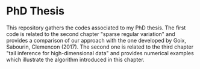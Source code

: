 # PhD Thesis

This repository gathers the codes associated to my PhD thesis.
The first code is related to the second chapter "sparse regular variation" and provides a comparison of our approach
with the one developed by Goix, Sabourin, Clemencon (2017).
The second one is related to the third chapter "tail inference for high-dimensional data" and provides numerical examples
which illustrate the algorithm introduced in this chapter.
